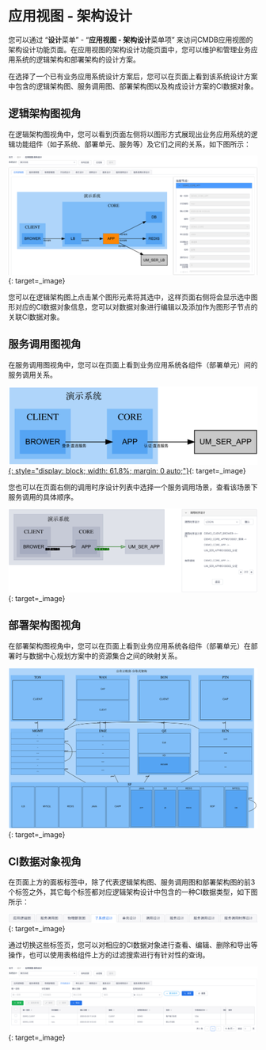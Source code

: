 # 应用视图 - 架构设计

您可以通过 “**设计**菜单” - “**应用视图 - 架构设计**菜单项” 来访问CMDB应用视图的架构设计功能页面。在应用视图的架构设计功能页面中，您可以维护和管理业务应用系统的逻辑架构和部署架构的设计方案。

在选择了一个已有业务应用系统设计方案后，您可以在页面上看到该系统设计方案中包含的逻辑架构图、服务调用图、部署架构图以及构成设计方案的CI数据对象。

## 逻辑架构图视角

在逻辑架构图视角中，您可以看到页面左侧将以图形方式展现出业务应用系统的逻辑功能组件（如子系统、部署单元、服务等）及它们之间的关系，如下图所示：

[![逻辑架构图](images/cmdb-view-application-architecture/logical-diagram.png)](images/cmdb-view-application-architecture/logical-diagram.png){: target=\_image}

您可以在逻辑架构图上点击某个图形元素将其选中，这样页面右侧将会显示选中图形对应的CI数据对象信息，您可以对数据对象进行编辑以及添加作为图形子节点的关联CI数据对象。


## 服务调用图视角

在服务调用图视角中，您可以在页面上看到业务应用系统各组件（部署单元）间的服务调用关系。

[![服务调用图](images/cmdb-view-application-architecture/service-invocation-diagram.png){: style="display: block; width: 61.8%; margin: 0 auto;"}](images/cmdb-view-application-architecture/service-invocation.png){: target=\_image}

您也可以在页面右侧的调用时序设计列表中选择一个服务调用场景，查看该场景下服务调用的具体顺序。

[![服务调用图](images/cmdb-view-application-architecture/service-invocation-sequence.png)](images/cmdb-view-application-architecture/service-sequence.png){: target=\_image}


## 部署架构图视角

在部署架构图视角中，您可以在页面上看到业务应用系统各组件（部署单元）在部署时与数据中心规划方案中的资源集合之间的映射关系。

[![部署架构图](images/cmdb-view-application-architecture/deployment-diagram.png)](images/cmdb-view-application-architecture/deployment-diagram.png){: target=\_image}

## CI数据对象视角

在页面上方的面板标签中，除了代表逻辑架构图、服务调用图和部署架构图的前3个标签之外，其它每个标签都对应逻辑架构设计中包含的一种CI数据类型，如下图所示：

[![逻辑架构CI数据类型标签](images/cmdb-view-application-architecture/pannel-tabs.png)](images/cmdb-view-application-architecture/pannel-tabs.png){: target=\_image}

通过切换这些标签页，您可以对相应的CI数据对象进行查看、编辑、删除和导出等操作，也可以使用表格组件上方的过滤搜索进行有针对性的查询。

[![逻辑架构CI数据对象表格](images/cmdb-view-application-architecture/data-tables.png)](images/cmdb-view-application-architecture/data-tables.png){: target=\_image}
